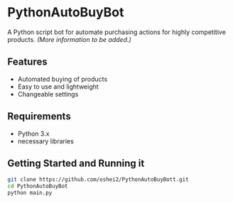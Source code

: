 # PythonAutoBuyBot

A Python script bot for automate purchasing actions for highly competitive products.
*(More information to be added.)*

## Features

- Automated buying of products
- Easy to use and lightweight
- Changeable settings

## Requirements

- Python 3.x
- necessary libraries

## Getting Started and Running it

```bash
git clone https://github.com/oshei2/PythonAutoBuyBott.git
cd PythonAutoBuyBot
python main.py
